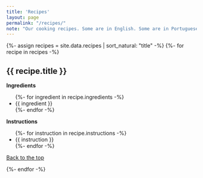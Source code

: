 ```yaml
---
title: 'Recipes'
layout: page
permalink: "/recipes/"
note: "Our cooking recipes. Some are in English. Some are in Portuguese."
---
```


{%- assign recipes = site.data.recipes | sort_natural: "title" -%}
{%- for recipe in recipes -%}
## {{ recipe.title }}

**Ingredients**

<ul>
{%- for ingredient in recipe.ingredients -%}
<li>{{ ingredient }}</li>
{%- endfor -%}
</ul>

**Instructions**

<ul>
{%- for instruction in recipe.instructions -%}
<li>{{ instruction }}</li>
{%- endfor -%}
</ul>

<p><a href="#top">Back to the top</a></p>

{%- endfor -%}
